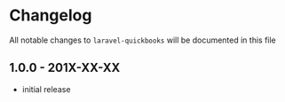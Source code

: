 # Changelog

All notable changes to `laravel-quickbooks` will be documented in this file

## 1.0.0 - 201X-XX-XX

- initial release
